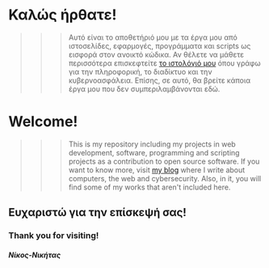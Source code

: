                                       
#                                              Καλώς ήρθατε!

>>>Αυτό είναι το αποθετήριό μου με τα έργα μου από ιστοσελίδες, εφαρμογές, προγράμματα και scripts ως εισφορά στον ανοικτό κώδικα. 
Αν θέλετε να μάθετε περισσότερα επισκεφτείτε [το ιστολόγιό μου](https://texploringblog.blogspot.com/) όπου γράφω για την πληροφορική, το διαδίκτυο και την κυβερνοασφάλεια. Επίσης, σε αυτό, θα βρείτε κάποια έργα μου που δεν συμπεριλαμβάνονται εδώ. 

#                                               Welcome!
>>>This is my repository including my projects in web development, software, programming and scripting projects as a contribution to open source software.
If you want to know more, visit [my blog](https://texploringblog.blogspot.com/) where I write about computers, the web and cybersecurity. Also, in it, you will find some of my works that aren't included here. 

##                                               Ευχαριστώ για την επίσκεψή σας!
###                                               Thank you for visiting!

####                                                     _Νίκος-Νικήτας_

